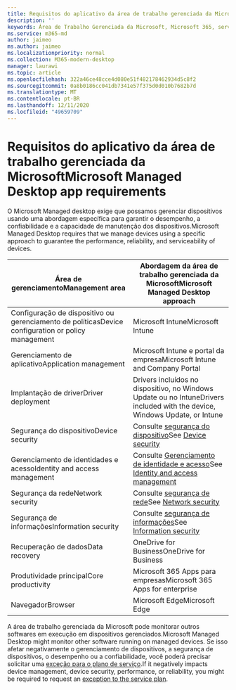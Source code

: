 ```yaml
---
title: Requisitos do aplicativo da área de trabalho gerenciada da Microsoft
description: ''
keywords: Área de Trabalho Gerenciada da Microsoft, Microsoft 365, serviço, documentação
ms.service: m365-md
author: jaimeo
ms.author: jaimeo
ms.localizationpriority: normal
ms.collection: M365-modern-desktop
manager: laurawi
ms.topic: article
ms.openlocfilehash: 322a46ce48cce4d080e51f482178462934d5c8f2
ms.sourcegitcommit: 0a8b0186cc041db7341e57f375d0d010b7682b7d
ms.translationtype: MT
ms.contentlocale: pt-BR
ms.lasthandoff: 12/11/2020
ms.locfileid: "49659709"
---
```

# <a name="microsoft-managed-desktop-app-requirements"></a><span data-ttu-id="99969-103">Requisitos do aplicativo da área de trabalho gerenciada da Microsoft</span><span class="sxs-lookup"><span data-stu-id="99969-103">Microsoft Managed Desktop app requirements</span></span>

<!--This topic is the target for aka.ms/app-req. This is aka link is used from EA agreement for MMD. do not delete.-->

<!--Application addendum -->
 
<span data-ttu-id="99969-104">O Microsoft Managed desktop exige que possamos gerenciar dispositivos usando uma abordagem específica para garantir o desempenho, a confiabilidade e a capacidade de manutenção dos dispositivos.</span><span class="sxs-lookup"><span data-stu-id="99969-104">Microsoft Managed Desktop requires that we manage devices using a specific approach to guarantee the performance, reliability, and serviceability of devices.</span></span>


|<span data-ttu-id="99969-105">Área de gerenciamento</span><span class="sxs-lookup"><span data-stu-id="99969-105">Management area</span></span>  |<span data-ttu-id="99969-106">Abordagem da área de trabalho gerenciada da Microsoft</span><span class="sxs-lookup"><span data-stu-id="99969-106">Microsoft Managed Desktop approach</span></span>  |
|---------|---------|
|<span data-ttu-id="99969-107">Configuração de dispositivo ou gerenciamento de políticas</span><span class="sxs-lookup"><span data-stu-id="99969-107">Device configuration or policy management</span></span>     |  <span data-ttu-id="99969-108">Microsoft Intune</span><span class="sxs-lookup"><span data-stu-id="99969-108">Microsoft Intune</span></span>       |
|<span data-ttu-id="99969-109">Gerenciamento de aplicativo</span><span class="sxs-lookup"><span data-stu-id="99969-109">Application management</span></span>     | <span data-ttu-id="99969-110">Microsoft Intune e portal da empresa</span><span class="sxs-lookup"><span data-stu-id="99969-110">Microsoft Intune and Company Portal</span></span>        |
|<span data-ttu-id="99969-111">Implantação de driver</span><span class="sxs-lookup"><span data-stu-id="99969-111">Driver deployment</span></span>     |  <span data-ttu-id="99969-112">Drivers incluídos no dispositivo, no Windows Update ou no Intune</span><span class="sxs-lookup"><span data-stu-id="99969-112">Drivers included with the device, Windows Update, or Intune</span></span>       |
|<span data-ttu-id="99969-113">Segurança do dispositivo</span><span class="sxs-lookup"><span data-stu-id="99969-113">Device security</span></span>     | <span data-ttu-id="99969-114">Consulte [segurança do dispositivo](security.md#device-security)</span><span class="sxs-lookup"><span data-stu-id="99969-114">See [Device security](security.md#device-security)</span></span>      |
|<span data-ttu-id="99969-115">Gerenciamento de identidades e acesso</span><span class="sxs-lookup"><span data-stu-id="99969-115">Identity and access management</span></span>     | <span data-ttu-id="99969-116">Consulte [Gerenciamento de identidade e acesso](security.md#identity-and-access-management)</span><span class="sxs-lookup"><span data-stu-id="99969-116">See [Identity and access management](security.md#identity-and-access-management)</span></span>        |
|<span data-ttu-id="99969-117">Segurança da rede</span><span class="sxs-lookup"><span data-stu-id="99969-117">Network security</span></span>     | <span data-ttu-id="99969-118">Consulte [segurança de rede](security.md#network-security)</span><span class="sxs-lookup"><span data-stu-id="99969-118">See [Network security](security.md#network-security)</span></span>        |
|<span data-ttu-id="99969-119">Segurança de informações</span><span class="sxs-lookup"><span data-stu-id="99969-119">Information security</span></span>     |  <span data-ttu-id="99969-120">Consulte [segurança de informações](security.md#information-security)</span><span class="sxs-lookup"><span data-stu-id="99969-120">See [Information security](security.md#information-security)</span></span>       |
|<span data-ttu-id="99969-121">Recuperação de dados</span><span class="sxs-lookup"><span data-stu-id="99969-121">Data recovery</span></span>     | <span data-ttu-id="99969-122">OneDrive for Business</span><span class="sxs-lookup"><span data-stu-id="99969-122">OneDrive for Business</span></span>        |
|<span data-ttu-id="99969-123">Produtividade principal</span><span class="sxs-lookup"><span data-stu-id="99969-123">Core productivity</span></span>     | <span data-ttu-id="99969-124">Microsoft 365 Apps para empresas</span><span class="sxs-lookup"><span data-stu-id="99969-124">Microsoft 365 Apps for enterprise</span></span>    |
|<span data-ttu-id="99969-125">Navegador</span><span class="sxs-lookup"><span data-stu-id="99969-125">Browser</span></span>     | <span data-ttu-id="99969-126">Microsoft Edge</span><span class="sxs-lookup"><span data-stu-id="99969-126">Microsoft Edge</span></span>        |




<span data-ttu-id="99969-127">A área de trabalho gerenciada da Microsoft pode monitorar outros softwares em execução em dispositivos gerenciados.</span><span class="sxs-lookup"><span data-stu-id="99969-127">Microsoft Managed Desktop might monitor other software running on managed devices.</span></span> <span data-ttu-id="99969-128">Se isso afetar negativamente o gerenciamento de dispositivos, a segurança de dispositivos, o desempenho ou a confiabilidade, você poderá precisar solicitar uma [exceção para o plano de serviço](customizing.md).</span><span class="sxs-lookup"><span data-stu-id="99969-128">If it negatively impacts device management, device security, performance, or reliability, you might be required to request an [exception to the service plan](customizing.md).</span></span>
